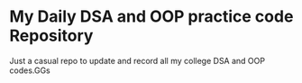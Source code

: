 <h1> My Daily DSA and OOP practice code Repository</h1>

<p> Just a casual repo to update and record all my college DSA and OOP codes.GGs</p>